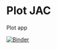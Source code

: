 # Plot JAC
Plot app



[![Binder](https://mybinder.org/badge_logo.svg)](https://mybinder.org/v2/gh/jeac1771/Plot-JAC.git/master?filepath=PlotAward.ipynb)
